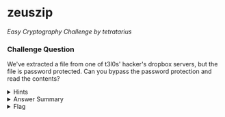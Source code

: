 # zeuszip

<i>Easy Cryptography Challenge by tetratarius</i>

### Challenge Question

We've extracted a file from one of t3l0s' hacker's dropbox servers, but the file is password protected. Can you bypass the password protection and read the contents?

<details> 
  <summary>Hints</summary>
  <ol>
   <li>Google something about password protected zips...</li>
  </ol>
</details>

<details> 
  <summary>Answer Summary</summary>

  1. Generate hash file for [John the Ripper](https://www.openwall.com/john/):  
     `zip2john zeus.zip > ziphash.txt`
  2. Crack the password using the `rockyou` wordlist:  
     `john --format=zip ziphash.txt --wordlist=/usr/share/wordlists/rockyou.txt`
  3. Extract `flag.txt` from the archive using the cracked password.
  4. Read `flag.txt` to get the flag.
</details>

<details> 
  <summary>Flag</summary>
  &emsp;<b>clubeh{m1n074urs_5p3C14L_h1D1n6Pl4c3}</b>
</details>
